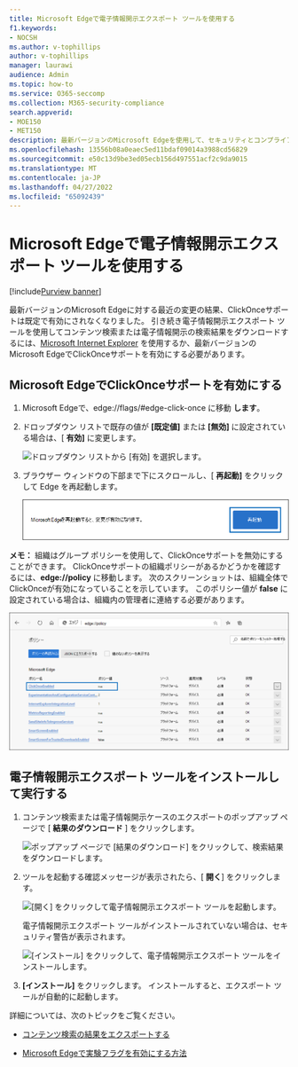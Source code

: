 ```yaml
---
title: Microsoft Edgeで電子情報開示エクスポート ツールを使用する
f1.keywords:
- NOCSH
ms.author: v-tophillips
author: v-tophillips
manager: laurawi
audience: Admin
ms.topic: how-to
ms.service: O365-seccomp
ms.collection: M365-security-compliance
search.appverid:
- MOE150
- MET150
description: 最新バージョンのMicrosoft Edgeを使用して、セキュリティとコンプライアンス センターでコンテンツ検索と電子情報開示から検索結果をダウンロードするには、ClickOnceサポートを有効にする必要があります。
ms.openlocfilehash: 13556b08a0eaec5ed11bdaf09014a3988cd56829
ms.sourcegitcommit: e50c13d9be3ed05ecb156d497551acf2c9da9015
ms.translationtype: MT
ms.contentlocale: ja-JP
ms.lasthandoff: 04/27/2022
ms.locfileid: "65092439"
---
```

# <a name="use-the-ediscovery-export-tool-in-microsoft-edge"></a>Microsoft Edgeで電子情報開示エクスポート ツールを使用する

[!include[Purview banner](../includes/purview-rebrand-banner.md)]

最新バージョンのMicrosoft Edgeに対する最近の変更の結果、ClickOnceサポートは既定で有効にされなくなりました。 引き続き電子情報開示エクスポート ツールを使用してコンテンツ検索または電子情報開示の検索結果をダウンロードするには、[Microsoft Internet Explorer](https://support.microsoft.com/help/17621/internet-explorer-downloads) を使用するか、最新バージョンのMicrosoft EdgeでClickOnceサポートを有効にする必要があります。

## <a name="enable-clickonce-support-in-microsoft-edge"></a>Microsoft EdgeでClickOnceサポートを有効にする

1. Microsoft Edgeで、edge://flags/#edge-click-once に移動 **します**。

2. ドロップダウン リストで既存の値が **[既定値]** または **[無効]** に設定されている場合は、[ **有効]** に変更します。

   ![ドロップダウン リストから [有効] を選択します。](../media/ClickOnceimage1.png)

3. ブラウザー ウィンドウの下部まで下にスクロールし、[ **再起動]** をクリックして Edge を再起動します。

   ![[再起動] をクリックします。](../media/ClickOnceimage2.png)

**メモ：** 組織はグループ ポリシーを使用して、ClickOnceサポートを無効にすることができます。 ClickOnceサポートの組織ポリシーがあるかどうかを確認するには、**edge://policy** に移動します。 次のスクリーンショットは、組織全体でClickOnceが有効になっていることを示しています。 このポリシー値が **false** に設定されている場合は、組織内の管理者に連絡する必要があります。

![Edge 組織ポリシーの一覧。](../media/ClickOnceimage3.png)

## <a name="install-and-run-the-ediscovery-export-tool"></a>電子情報開示エクスポート ツールをインストールして実行する

1. コンテンツ検索または電子情報開示ケースのエクスポートのポップアップ ページで [ **結果のダウンロード** ] をクリックします。

   ![ポップアップ ページで [結果のダウンロード] をクリックして、検索結果をダウンロードします。](../media/ClickOnceExport1.png)

2. ツールを起動する確認メッセージが表示されたら、[ **開く**] をクリックします。

   ![[開く] をクリックして電子情報開示エクスポート ツールを起動します。](../media/ClickOnceimage4.png)

   電子情報開示エクスポート ツールがインストールされていない場合は、セキュリティ警告が表示されます。 

   ![[インストール] をクリックして、電子情報開示エクスポート ツールをインストールします。](../media/ClickOnceimage5.png)

3. **[インストール]** をクリックします。 インストールすると、エクスポート ツールが自動的に起動します。

詳細については、次のトピックをご覧ください。

- [コンテンツ検索の結果をエクスポートする](export-search-results.md)

- [Microsoft Edgeで実験フラグを有効にする方法](https://microsoftedgesupport.microsoft.com/hc/articles/360034075294-How-to-enable-experiment-flags-in-Microsoft-Edge-Insider-channels)
